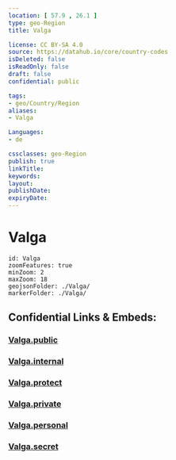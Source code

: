 ```yaml
---
location: [ 57.9 , 26.1 ] 
type: geo-Region
title: Valga

license: CC BY-SA 4.0
source: https://datahub.io/core/country-codes
isDeleted: false
isReadOnly: false
draft: false
confidential: public

tags:
- geo/Country/Region
aliases:
- Valga

Languages:
- de

cssclasses: geo-Region
publish: true
linkTitle: 
keywords: 
layout: 
publishDate: 
expiryDate: 
---
```


# Valga

```leaflet
id: Valga
zoomFeatures: true 
minZoom: 2 
maxZoom: 18
geojsonFolder: ./Valga/
markerFolder: ./Valga/
```


## Confidential Links & Embeds: 

### [Valga.public](/_public/\Earth\Continent\Europe\Europe~North\Estonia\Counties~EstoniaValga.public.md) 

### [Valga.internal](/_internal/\Earth\Continent\Europe\Europe~North\Estonia\Counties~EstoniaValga.internal.md) 

### [Valga.protect](/_protect/\Earth\Continent\Europe\Europe~North\Estonia\Counties~EstoniaValga.protect.md) 

### [Valga.private](/_private/\Earth\Continent\Europe\Europe~North\Estonia\Counties~EstoniaValga.private.md) 

### [Valga.personal](/_personal/\Earth\Continent\Europe\Europe~North\Estonia\Counties~EstoniaValga.personal.md) 

### [Valga.secret](/_secret/\Earth\Continent\Europe\Europe~North\Estonia\Counties~EstoniaValga.secret.md)

